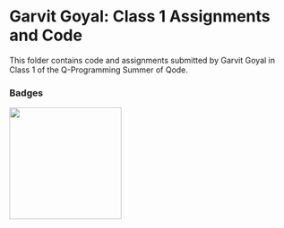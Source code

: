 # Garvit Goyal: Class 1 Assignments and Code
This folder contains code and assignments submitted by Garvit Goyal in Class 1 of the Q-Programming Summer of Qode.
### Badges
<img src="/badges/attendance.png" width="200px" height="200px">